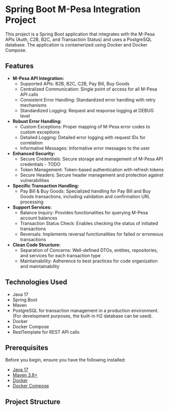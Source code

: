 # Spring Boot M-Pesa Integration Project

This project is a Spring Boot application that integrates with the M-Pesa APIs (Auth, C2B, B2C, and Transaction Status) and uses a PostgreSQL database. The application is containerized using Docker and Docker Compose.

## Features

* **M-Pesa API Integration:**
  * Supported APIs: B2B, B2C, C2B, Pay Bill, Buy Goods
  * Centralized Communication: Single point of access for all M-Pesa API calls
  * Consistent Error Handling: Standardized error handling with retry mechanisms
  * Standardized Logging: Request and response logging at DEBUG level
* **Robust Error Handling:**
  * Custom Exceptions: Proper mapping of M-Pesa error codes to custom exceptions
  * Detailed Logging: Detailed error logging with request IDs for correlation
  * Informative Messages: Informative error messages to the user
* **Enhanced Security:**
  * Secure Credentials: Secure storage and management of M-Pesa API credentials - TODO
  * Token Management: Token-based authentication with refresh tokens
  * Secure Headers: Secure header management and protection against vulnerabilities
* **Specific Transaction Handling:**
  * Pay Bill & Buy Goods: Specialized handling for Pay Bill and Buy Goods transactions, including validation and confirmation URL processing
* **Support Services:**
  * Balance Inquiry: Provides functionalities for querying M-Pesa account balances
  * Transaction Status Check: Enables checking the status of initiated transactions
  * Reversals: Implements reversal functionalities for failed or erroneous transactions
* **Clean Code Structure:**
  * Separation of Concerns: Well-defined DTOs, entities, repositories, and services for each transaction type
  * Maintainability: Adherence to best practices for code organization and maintainability

## Technologies Used

- Java 17
- Spring Boot
- Maven
- PostgreSQL for transaction management in a production environment. (For development purposes, the built-in H2 database can be used).
- Docker
- Docker Compose
- RestTemplate for REST API calls

## Prerequisites

Before you begin, ensure you have the following installed:

- [Java 17](https://www.oracle.com/java/technologies/javase-jdk17-downloads.html)
- [Maven 3.8+](https://maven.apache.org/install.html)
- [Docker](https://docs.docker.com/get-docker/)
- [Docker Compose](https://docs.docker.com/compose/install/)

## Project Structure




